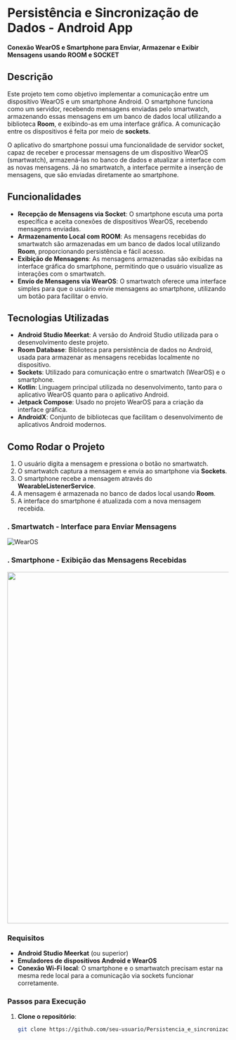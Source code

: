 # Persistência e Sincronização de Dados - Android App

**Conexão WearOS e Smartphone para Enviar, Armazenar e Exibir Mensagens usando ROOM e SOCKET**

## Descrição

Este projeto tem como objetivo implementar a comunicação entre um dispositivo WearOS e um smartphone Android. O smartphone funciona como um servidor, recebendo mensagens enviadas pelo smartwatch, armazenando essas mensagens em um banco de dados local utilizando a biblioteca **Room**, e exibindo-as em uma interface gráfica. A comunicação entre os dispositivos é feita por meio de **sockets**.

O aplicativo do smartphone possui uma funcionalidade de servidor socket, capaz de receber e processar mensagens de um dispositivo WearOS (smartwatch), armazená-las no banco de dados e atualizar a interface com as novas mensagens. Já no smartwatch, a interface permite a inserção de mensagens, que são enviadas diretamente ao smartphone.

## Funcionalidades

- **Recepção de Mensagens via Socket**: O smartphone escuta uma porta específica e aceita conexões de dispositivos WearOS, recebendo mensagens enviadas.
- **Armazenamento Local com ROOM**: As mensagens recebidas do smartwatch são armazenadas em um banco de dados local utilizando **Room**, proporcionando persistência e fácil acesso.
- **Exibição de Mensagens**: As mensagens armazenadas são exibidas na interface gráfica do smartphone, permitindo que o usuário visualize as interações com o smartwatch.
- **Envío de Mensagens via WearOS**: O smartwatch oferece uma interface simples para que o usuário envie mensagens ao smartphone, utilizando um botão para facilitar o envio.

## Tecnologias Utilizadas

- **Android Studio Meerkat**: A versão do Android Studio utilizada para o desenvolvimento deste projeto.
- **Room Database**: Biblioteca para persistência de dados no Android, usada para armazenar as mensagens recebidas localmente no dispositivo.
- **Sockets**: Utilizado para comunicação entre o smartwatch (WearOS) e o smartphone.
- **Kotlin**: Linguagem principal utilizada no desenvolvimento, tanto para o aplicativo WearOS quanto para o aplicativo Android.
- **Jetpack Compose**: Usado no projeto WearOS para a criação da interface gráfica.
- **AndroidX**: Conjunto de bibliotecas que facilitam o desenvolvimento de aplicativos Android modernos.

## Como Rodar o Projeto
1. O usuário digita a mensagem e pressiona o botão no smartwatch.
2. O smartwatch captura a mensagem e envia ao smartphone via **Sockets**.
3. O smartphone recebe a mensagem através do **WearableListenerService**.
4. A mensagem é armazenada no banco de dados local usando **Room**.
5. A interface do smartphone é atualizada com a nova mensagem recebida.

### . **Smartwatch - Interface para Enviar Mensagens**
   ![WearOS](https://github.com/user-attachments/assets/7d2883d5-0922-49f7-8560-c2001cfdfdf9)

### . **Smartphone - Exibição das Mensagens Recebidas**
   <img src="https://github.com/user-attachments/assets/410292f3-dae3-4953-b545-1804c31a8b5f" height="800"/>


### Requisitos

- **Android Studio Meerkat** (ou superior)
- **Emuladores de dispositivos Android e WearOS**
- **Conexão Wi-Fi local**: O smartphone e o smartwatch precisam estar na mesma rede local para a comunicação via sockets funcionar corretamente.

### Passos para Execução

1. **Clone o repositório**:
   ```bash
   git clone https://github.com/seu-usuario/Persistencia_e_sincronizacao_de_dados.git
